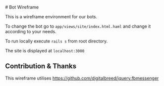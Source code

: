 # Bot Wireframe

This is a wireframe environment for our bots.

To change the bot go to
```app/views/site/index.html.haml```
and change it according to your needs.

To run locally execute
```rails s```
from root directory.

The site is displayed at
```localhost:3000```


## Contribution & Thanks
This wireframe utilises https://github.com/digitalbreed/jquery.fbmessenger